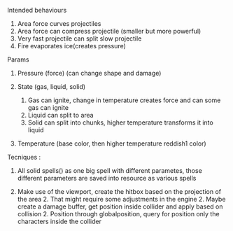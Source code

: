 Intended behaviours
1. Area force curves projectiles
2. Area force can compress projectile (smaller but more powerful)
3. Very fast projectile can split slow projectile
4. Fire evaporates ice(creates pressure)



Params 
1. Pressure (force) (can change shape and damage)
2. State (gas, liquid, solid)
    1. Gas can ignite, change in temperature creates force and can some gas can ignite
    2. Liquid can split to area
    3. Solid can split into chunks, higher temperature transforms it into liquid

3. Temperature (base color, then higher temperature reddish1 color)





Tecniques :
1. All solid spells() as one big spell with different parametes, those different parameters are saved into resource as various spells

2. Make use of the viewport, create the hitbox based on the projection of the area
    2. That might require some adjustments in the engine
    2. Maybe create a damage buffer, get position inside collider and apply based on collision
        2. Position through globalposition, query for position only the characters inside the collider
